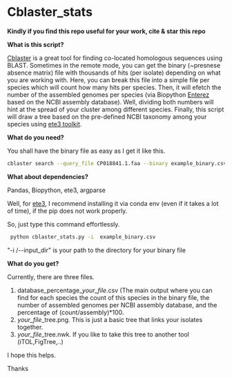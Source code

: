 # Cblaster_stats
**Kindly if you find this repo useful for your work, cite & star this repo**

**What is this script?**

[Cblaster](https://github.com/gamcil/cblaster) is a great tool for finding co-located homologous sequences using BLAST. Sometimes in the remote mode, you can get the binary (~presnese absence matrix) file with thousands of hits (per isolate) depending on what you are working with. 
Here, you can break this file into a simple file per species which will count how many hits per species. 
Then, it will efetch the number of the assembled genomes per species (via Biopython [Enterez](https://biopython.org/docs/1.75/api/Bio.Entrez.html) based on the NCBI assembly database). Well, dividing both numbers will hint at the spread of your cluster among different species.
Finally, this script will draw a tree based on the pre-defined NCBI taxonomy among your species using [ete3 toolkit](http://etetoolkit.org/docs/latest/tutorial/index.html).

**What do you need?**

You shall have the binary file as easy as I get it like this.

```bash
cblaster search --query_file CP018841.1.faa --binary example_binary.csv -bde "," -bhh -bdc 6 -mi 50 -mc 50
```

 **What about dependencies?**

Pandas, Biopython, ete3, argparse

Well, for [ete3](http://etetoolkit.org/download/), I recommend installing it via conda env (even if it takes a lot of time), if the pip does not work properly.

So, just type this command effortlessly.

```bash
 python cblaster_stats.py -i  example_binary.csv
```
"-i /--input_dir"  is your path to the directory for your binary file  

**What do you get?**

Currently, there are three files.

1. database_percentage_*your_file*.csv (The main output where you can find for each species the count of this species in the binary file, the number of assembled genomes per NCBI assembly database, and the percentage of (count/assembly)*100. 
2. *your_file*_tree.png. This is just a basic tree that links your isolates together.
3. *your_file*_tree.nwk. If you like to take this tree to another tool (iTOL,FigTree,..)

I hope this helps.

Thanks
